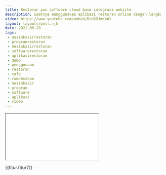 ```yaml
---
title: Restoran pos software cloud base integrasi website
description: Saatnya menggunakan aplikasi restoran online dengan lengkap fitur dan website restoran cafe rumah makan.
video: https://www.youtube.com/embed/BidBDJmKo0Y
layout: layouts/post.njk
date: 2022-09-20
tags:
 - mesinkasirrestoran
 - programrestoran
 - mesinkasirrestoran
 - softwarerestoran
 - aplikasirestoran
 - demo
 - penggunaan
 - restoran
 - cafe
 - rumahmakan
 - mesinkasir
 - program
 - software
 - aplikasi
 - video
---
```


<div class="video">
<iframe src="{{video}}" loading="lazy" title="{{title}}"></iframe>
</div>

{{fitur.fitur7}}
